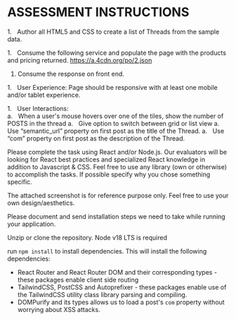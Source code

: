 
# ASSESSMENT INSTRUCTIONS


1.    Author all HTML5 and CSS to create a list of Threads from the sample data.

1.    Consume the following service and populate the page with the products and pricing returned. 
https://a.4cdn.org/po/2.json

1. Consume the response on front end.

1.    User Experience: Page should be responsive with at least one mobile and/or tablet experience.

1.    User Interactions:  
	a.    When a user's mouse hovers over one of the tiles, show the number of POSTS in the thread
	a.    Give option to switch between grid or list view
	a.    Use “semantic_url” property on first post as the title of the Thread.
	a.    Use “com” property on first post as the description of the Thread.


Please complete the task using React and/or Node.js. Our evaluators will be looking for React best practices and specialized React knowledge in addition to Javascript & CSS. 
Feel free to use any library (own or otherwise) to accomplish the tasks. If possible specify why you chose something specific.

The attached screenshot is for reference purpose only. Feel free to use your own design/aesthetics.

Please document and send installation steps we need to take while running your application.


Unzip or clone the repository.
Node v18 LTS is required

run `npm install` to install dependencies. This will install the following dependencies:
* React Router and React Router DOM and their corresponding types - these packages enable client side routing
* TailwindCSS, PostCSS and Autoprefixer - these packages enable use of the TailwindCSS utility class library parsing and compiling.
* DOMPurify and its types allows us to load a post's `com` property without worrying about XSS attacks.